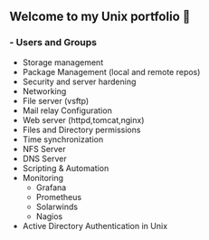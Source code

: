 ## Welcome to my Unix portfolio 👋


### - Users and Groups
- Storage management
- Package Management (local and remote repos)
- Security and server hardening
- Networking
- File server (vsftp)
- Mail relay Configuration
- Web server (httpd,tomcat,nginx)
- Files and Directory permissions
- Time synchronization
- NFS Server
- DNS Server
- Scripting & Automation
- Monitoring
   - Grafana
   - Prometheus
   - Solarwinds
   - Nagios
- Active Directory Authentication in Unix


